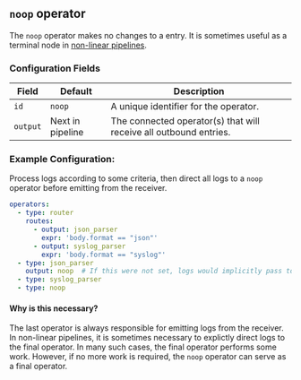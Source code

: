 ## `noop` operator

The `noop` operator makes no changes to a entry. It is sometimes useful as a terminal node in [non-linear pipelines](../types/operators.md#non-linear-sequences).

### Configuration Fields

| Field      | Default          | Description |
| ---        | ---              | ---         |
| `id`       | `noop`           | A unique identifier for the operator. |
| `output`   | Next in pipeline | The connected operator(s) that will receive all outbound entries. |


### Example Configuration:

Process logs according to some criteria, then direct all logs to a `noop` operator before emitting from the receiver.

```yaml
operators:
  - type: router
    routes:
      - output: json_parser
        expr: 'body.format == "json"'
      - output: syslog_parser
        expr: 'body.format == "syslog"'
  - type: json_parser
    output: noop  # If this were not set, logs would implicitly pass to the next operator
  - type: syslog_parser
  - type: noop
```

#### Why is this necessary?

The last operator is always responsible for emitting logs from the receiver. In non-linear pipelines, it is sometimes necessary to explictly direct logs to the final operator. In many such cases, the final operator performs some work. However, if no more work is required, the `noop` operator can serve as a final operator.
